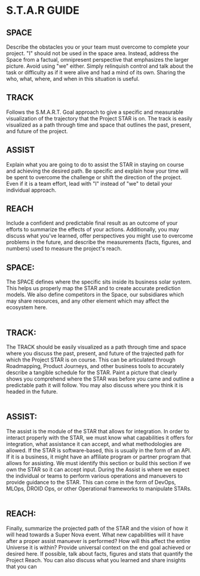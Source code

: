 # S.T.A.R GUIDE

## SPACE
Describe the obstacles you or your team must overcome to complete your project. "I" should not be used in the space area. Instead, address the Space from a factual, omnipresent perspective that emphasizes the larger picture. Avoid using "we" either. Simply relinquish control and talk about the task or difficulty as if it were alive and had a mind of its own. Sharing the who, what, where, and when in this situation is useful.

## TRACK
Follows the S.M.A.R.T. Goal approach to give a specific and measurable visualization of the trajectory that the Project STAR is on. The track is easily visualized as a path through time and space that outlines the past, present, and future of the project.

## ASSIST
Explain what you are going to do to assist the STAR in staying on course and achieving the desired path. Be specific and explain how your time will be spent to overcome the challenge or shift the direction of the project. Even if it is a team effort, lead with "I" instead of "we" to detail your individual approach.

## REACH
Include a confident and predictable final result as an outcome of your efforts to summarize the effects of your actions. Additionally, you may discuss what you've learned, offer perspectives you might use to overcome problems in the future, and describe the measurements (facts, figures, and numbers) used to measure the project's reach.
## SPACE:
The SPACE defines where the specific sits inside its business solar system. This helps us properly map the STAR and to create accurate prediction models. We also define competitors in the Space, our subsidiares which may share resources, and any other element which may affect the ecosystem here.
<br><br>
## TRACK:
The TRACK should be easily visualized as a path through time and space where you discuss the past, present, and future of the trajected path for which the Project STAR is on course. This can be articulated through Roadmapping, Product Journeys, and other business tools to accurately describe a tangible schedule for the STAR. Paint a picture that clearly shows you comprehend where the STAR was before you came and outline a predictable path it will follow.  You may also discuss where you think it is headed in the future.
<br><br>
## ASSIST:
The assist is the module of the STAR that allows for integration. In order to interact properly with the STAR, we must know what capabilities it offers for integration, what assistance it can accept, and what methodologies are allowed.  If the STAR is software-based, this is usually in the form of an API.  If it is a business, it might have an affiliate program or partner program that allows for assisting. We must identify this section or build this section if we own the STAR so it can accept input.  During the Assist is where we expect the individual or teams to perform various operations and manuevers to provide guidance to the STAR.  This can come in the form of DevOps, MLOps, DROID Ops, or other Operational frameworks to manipulate STARs.
<br><br>
## REACH:
Finally, summarize the projected path of the STAR and the vision of how it will head towards a Super Nova event. What new capabilities will it have after a proper assist manuever is performed?  How will this affect the entire Universe it is within? Provide universal context on the end goal achieved or desired here. If possible, talk about facts, figures and stats that quantify the Project Reach. You can also discuss what you learned and share insights that you can 
